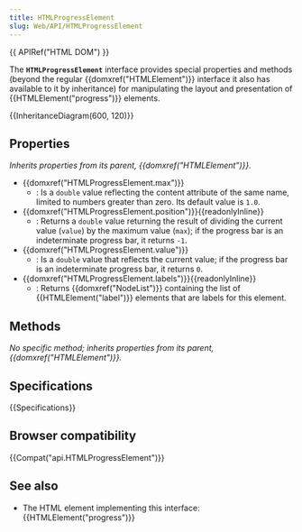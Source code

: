 ```yaml
---
title: HTMLProgressElement
slug: Web/API/HTMLProgressElement
---
```


{{ APIRef("HTML DOM") }}

The **`HTMLProgressElement`** interface provides special properties and methods (beyond the regular {{domxref("HTMLElement")}} interface it also has available to it by inheritance) for manipulating the layout and presentation of {{HTMLElement("progress")}} elements.

{{InheritanceDiagram(600, 120)}}

## Properties

_Inherits properties from its parent, {{domxref("HTMLElement")}}._

- {{domxref("HTMLProgressElement.max")}}
  - : Is a `double` value reflecting the content attribute of the same name, limited to numbers greater than zero. Its default value is `1.0`.
- {{domxref("HTMLProgressElement.position")}}{{readonlyInline}}
  - : Returns a `double` value returning the result of dividing the current value (`value`) by the maximum value (`max`); if the progress bar is an indeterminate progress bar, it returns `-1`.
- {{domxref("HTMLProgressElement.value")}}
  - : Is a `double` value that reflects the current value; if the progress bar is an indeterminate progress bar, it returns `0`.
- {{domxref("HTMLProgressElement.labels")}}{{readonlyInline}}
  - : Returns {{domxref("NodeList")}} containing the list of {{HTMLElement("label")}} elements that are labels for this element.

## Methods

_No specific method; inherits properties from its parent, {{domxref("HTMLElement")}}._

## Specifications

{{Specifications}}

## Browser compatibility

{{Compat("api.HTMLProgressElement")}}

## See also

- The HTML element implementing this interface: {{HTMLElement("progress")}}
